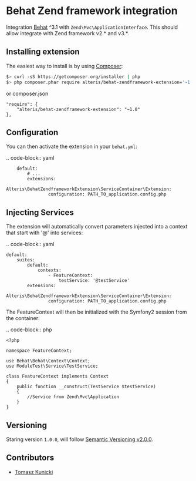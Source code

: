 Behat Zend framework integration
================================

Integration [Behat](http://behat.org/en/latest/) ^3.1 with ``Zend\Mvc\ApplicationInterface``.
This should allow integrate with Zend framework v2.* and v3.*.

## Installing extension

The easiest way to install is by using [Composer](https://getcomposer.org):

```bash
$> curl -sS https://getcomposer.org/installer | php
$> php composer.phar require alteris/behat-zendframework-extension='~1.0'
```

or composer.json

    "require": {
        "alteris/behat-zendframework-extension": "~1.0"
    },

## Configuration

You can then activate the extension in your ``behat.yml``:

   .. code-block:: yaml

        default:
            # ...
            extensions:
                Alteris\BehatZendframeworkExtension\ServiceContainer\Extension:
                    configuration: PATH_TO_application.config.php
                    
## Injecting Services

The extension will automatically convert parameters injected into a context that
start with '@' into services:

.. code-block:: yaml

    default:
        suites:
            default:
                contexts:
                    - FeatureContext:
                        testService: '@testService'
            extensions:
                Alteris\BehatZendframeworkExtension\ServiceContainer\Extension:
                    configuration: PATH_TO_application.config.php

The FeatureContext will then be initialized with the Symfony2 session from the container:

.. code-block:: php

    <?php
    
    namespace FeatureContext;
    
    use Behat\Behat\Context\Context;
    use ModuleTest\Service\TestService;
    
    class FeatureContext implements Context
    {
        public function __construct(TestService $testService)
        {
            //Service from Zend\Mvc\Application
        }
    }
    
## Versioning

Staring version ``1.0.0``, will follow [Semantic Versioning v2.0.0](http://semver.org/spec/v2.0.0.html).

## Contributors

* [Tomasz Kunicki](https://github.com/timiTao) 